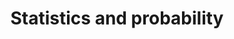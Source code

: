 ---
categories: 301lecturenote
link: /designopt/Statistics_and_Probability.pdf
title: Statistics and probability
---